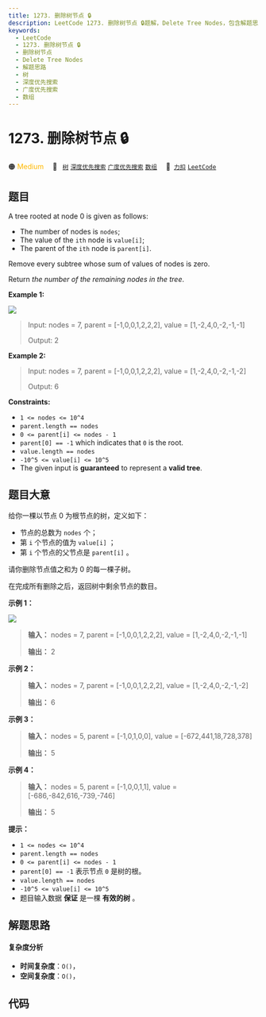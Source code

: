 ```yaml
---
title: 1273. 删除树节点 🔒
description: LeetCode 1273. 删除树节点 🔒题解，Delete Tree Nodes，包含解题思路、复杂度分析以及完整的 JavaScript 代码实现。
keywords:
  - LeetCode
  - 1273. 删除树节点 🔒
  - 删除树节点
  - Delete Tree Nodes
  - 解题思路
  - 树
  - 深度优先搜索
  - 广度优先搜索
  - 数组
---
```


# 1273. 删除树节点 🔒

🟠 <font color=#ffb800>Medium</font>&emsp; 🔖&ensp; [`树`](/tag/tree.md) [`深度优先搜索`](/tag/depth-first-search.md) [`广度优先搜索`](/tag/breadth-first-search.md) [`数组`](/tag/array.md)&emsp; 🔗&ensp;[`力扣`](https://leetcode.cn/problems/delete-tree-nodes) [`LeetCode`](https://leetcode.com/problems/delete-tree-nodes)

## 题目

A tree rooted at node 0 is given as follows:

  * The number of nodes is `nodes`;
  * The value of the `ith` node is `value[i]`;
  * The parent of the `ith` node is `parent[i]`.

Remove every subtree whose sum of values of nodes is zero.

Return _the number of the remaining nodes in the tree_.



**Example 1:**

![](https://fastly.jsdelivr.net/gh/doocs/leetcode@main/solution/1200-1299/1273.Delete%20Tree%20Nodes/images/1421_sample_1.png)

> Input: nodes = 7, parent = [-1,0,0,1,2,2,2], value = [1,-2,4,0,-2,-1,-1]
> 
> Output: 2

**Example 2:**

> Input: nodes = 7, parent = [-1,0,0,1,2,2,2], value = [1,-2,4,0,-2,-1,-2]
> 
> Output: 6

**Constraints:**

  * `1 <= nodes <= 10^4`
  * `parent.length == nodes`
  * `0 <= parent[i] <= nodes - 1`
  * `parent[0] == -1` which indicates that `0` is the root.
  * `value.length == nodes`
  * `-10^5 <= value[i] <= 10^5`
  * The given input is **guaranteed** to represent a **valid tree**.


## 题目大意

给你一棵以节点 0 为根节点的树，定义如下：

  * 节点的总数为 `nodes` 个；
  * 第 `i` 个节点的值为 `value[i]` ；
  * 第 `i` 个节点的父节点是 `parent[i]` 。

请你删除节点值之和为 0 的每一棵子树。

在完成所有删除之后，返回树中剩余节点的数目。



**示例 1：**

![](https://fastly.jsdelivr.net/gh/doocs/leetcode@main/solution/1200-1299/1273.Delete%20Tree%20Nodes/images/1421_sample_1.png)

> 
> 
> 
> 
> 
> **输入：** nodes = 7, parent = [-1,0,0,1,2,2,2], value = [1,-2,4,0,-2,-1,-1]
> 
> **输出：** 2
> 
> 

**示例 2：**

> 
> 
> 
> 
> 
> **输入：** nodes = 7, parent = [-1,0,0,1,2,2,2], value = [1,-2,4,0,-2,-1,-2]
> 
> **输出：** 6
> 
> 

**示例 3：**

> 
> 
> 
> 
> 
> **输入：** nodes = 5, parent = [-1,0,1,0,0], value = [-672,441,18,728,378]
> 
> **输出：** 5
> 
> 

**示例 4：**

> 
> 
> 
> 
> 
> **输入：** nodes = 5, parent = [-1,0,0,1,1], value = [-686,-842,616,-739,-746]
> 
> **输出：** 5
> 
> 



**提示：**

  * `1 <= nodes <= 10^4`
  * `parent.length == nodes`
  * `0 <= parent[i] <= nodes - 1`
  * `parent[0] == -1` 表示节点 `0` 是树的根。
  * `value.length == nodes`
  * `-10^5 <= value[i] <= 10^5`
  * 题目输入数据 **保证** 是一棵 **有效的树** 。


## 解题思路

#### 复杂度分析

- **时间复杂度**：`O()`，
- **空间复杂度**：`O()`，

## 代码

```javascript

```